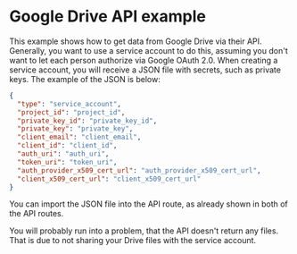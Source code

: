 # Google Drive API example

This example shows how to get data from Google Drive via their API. Generally, you want to use a service account to do this, assuming you don't want to let each person authorize via Google OAuth 2.0. When creating a service account, you will receive a JSON file with secrets, such as private keys. The example of the JSON is below:

```json
{
  "type": "service_account",
  "project_id": "project_id",
  "private_key_id": "private_key_id",
  "private_key": "private_key",
  "client_email": "client_email",
  "client_id": "client_id",
  "auth_uri": "auth_uri",
  "token_uri": "token_uri",
  "auth_provider_x509_cert_url": "auth_provider_x509_cert_url",
  "client_x509_cert_url": "client_x509_cert_url"
}
```

You can import the JSON file into the API route, as already shown in both of the API routes.

You will probably run into a problem, that the API doesn't return any files. That is due to not sharing your Drive files with the service account.